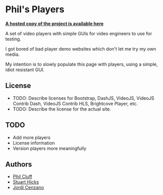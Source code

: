 # Phil's Players

**[A hosted copy of the project is available here](http://philcluff.co.uk/players)**

A set of video players with simple GUIs for video engineers to use for testing.

I got bored of bad player demo websites which don't let me try my own media.

My intention is to slowly populate this page with players, using a simple, idiot resistant GUI.

## License

* TODO: Describe licenses for Bootstrap, DashJS, VideoJS, VideoJS Contrib Dash, VideoJS Contrib HLS, Brightcove Player, etc.
* TODO: Describe the license for the actual site.

## TODO

* Add more players
* License information
* Version players more meaningfully

## Authors

* [Phil Cluff](https://github.com/geneticgenesis)
* [Stuart Hicks](https://github.com/stuarthicks)
* [Jordi Cenzano](https://github.com/jordicenzano)

